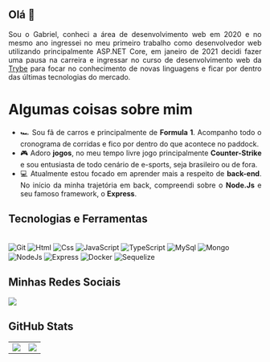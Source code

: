   ## Olá 👋
  
  <div align="justify">
    Sou o Gabriel, conheci a área de desenvolvimento web em 2020 e no mesmo ano ingressei no meu primeiro trabalho como desenvolvedor web utilizando principalmente ASP.NET Core, em janeiro de 2021 decidi fazer uma pausa na carreira e ingressar no curso de desenvolvimento web da <a href="https://www.betrybe.com/">Trybe</a> para focar no conhecimento de novas linguagens e ficar por dentro das últimas tecnologias do mercado. 
  </div>
  
  # Algumas coisas sobre mim

<ul align="justify">
  <li>🏎 Sou fã de carros e principalmente de <strong>Formula 1</strong>. Acompanho todo o cronograma de corridas e fico por dentro do que acontece no paddock.</li>
  <li>🎮 Adoro <strong>jogos</strong>, no meu tempo livre jogo principalmente <strong>Counter-Strike</strong> e sou entusiasta de todo cenário de e-sports, seja brasileiro ou de fora.</li>
  <li>💻 Atualmente estou focado em aprender mais a respeito de <strong>back-end</strong>. No início da minha trajetória em back, compreendi sobre o <strong>Node.Js</strong> e seu famoso framework, o <strong>Express</strong>.
</ul>



  ## Tecnologias e Ferramentas
<div style="display: inline_block margin-bottom: 10px"><br>
  <img align="center" alt="Git"  src="https://img.shields.io/badge/GitHub-100000?style=for-the-badge&logo=github&logoColor=white"> 
  <img align="center" alt="Html"  src="https://img.shields.io/badge/HTML5-E34F26?style=for-the-badge&logo=html5&logoColor=white">
  <img align="center" alt="Css"  src="https://img.shields.io/badge/CSS3-1572B6?style=for-the-badge&logo=css3&logoColor=white">
  <img align="center" alt="JavaScript" src="https://img.shields.io/badge/JavaScript-323330?style=for-the-badge&logo=javascript&logoColor=F7DF1E">
  <img align="center" alt="TypeScript" src="https://img.shields.io/badge/TypeScript-007ACC?style=for-the-badge&logo=typescript&logoColor=white">
  <img align="center" alt="MySql"  src="https://img.shields.io/badge/MySQL-005C84?style=for-the-badge&logo=mysql&logoColor=white">
  <img align="center" alt="Mongo" src="https://img.shields.io/badge/MongoDB-4EA94B?style=for-the-badge&logo=mongodb&logoColor=white">
  <img align="center" alt="NodeJs" src="https://img.shields.io/badge/Node.js-339933?style=for-the-badge&logo=nodedotjs&logoColor=white">
  <img align="center" alt="Express"  src="https://img.shields.io/badge/Express.js-000000?style=for-the-badge&logo=express&logoColor=white">
  <img align="center" alt="Docker"  src="https://img.shields.io/badge/Docker-2CA5E0?style=for-the-badge&logo=docker&logoColor=white">
  <img align="center" alt="Sequelize"  src="https://img.shields.io/badge/Sequelize-52B0E7?style=for-the-badge&logo=Sequelize&logoColor=white">
</div>

## Minhas Redes Sociais
<div>
  <a style="margin-right: 15px;" href="https://www.linkedin.com/in/dev-gabriel-oliveira/" target="_blank">
    <img src="https://img.shields.io/badge/LinkedIn-0077B5?style=for-the-badge&logo=linkedin&logoColor=white" />
  </a>
</div>

## GitHub Stats
<table>
<tr><td>

  <a href="https://github.com/anuraghazra/github-readme-stats" rel="noopener noreferrer" target="_blank">
    <img align="center" src="https://github-readme-stats.vercel.app/api?username=gabrielfndz&show_icons=true&theme=blue-green" />
  </a>

</td><td>

  <a href="https://github.com/anuraghazra/github-readme-stats" rel="noopener noreferrer" target="_blank" target="_blank">
    <img align="center" src="https://github-readme-stats.vercel.app/api/top-langs/?username=gabrielfndz&layout=compact&theme=blue-green" />
  </a>

</td></tr>
</table>
